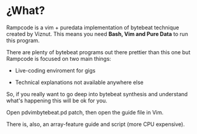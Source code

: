 # ¿What?

Rampcode is a vim + puredata implementation of bytebeat technique created by Viznut.  This means you need **Bash, Vim and Pure Data** to run this program.

There are plenty of bytebeat programs out there prettier than this one but Rampcode is focused on two main things:

+ Live-coding enviroment for gigs

+ Technical explanations not available anywhere else

So, if you really want to go deep into bytebeat synthesis and understand what's happening this will be ok for you.

Open pdvimbytebeat.pd patch, then open the guide file in Vim.

There is, also, an array-feature guide and script (more CPU expensive).
